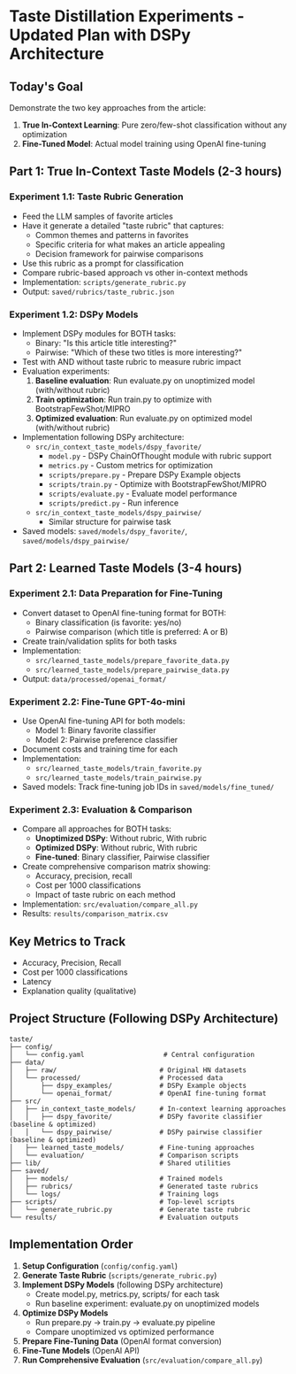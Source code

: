 # Taste Distillation Experiments - Updated Plan with DSPy Architecture

## Today's Goal
Demonstrate the two key approaches from the article:
1. **True In-Context Learning**: Pure zero/few-shot classification without any optimization
2. **Fine-Tuned Model**: Actual model training using OpenAI fine-tuning

## Part 1: True In-Context Taste Models (2-3 hours)

### Experiment 1.1: Taste Rubric Generation
- Feed the LLM samples of favorite articles
- Have it generate a detailed "taste rubric" that captures:
  - Common themes and patterns in favorites
  - Specific criteria for what makes an article appealing
  - Decision framework for pairwise comparisons
- Use this rubric as a prompt for classification
- Compare rubric-based approach vs other in-context methods
- Implementation: `scripts/generate_rubric.py`
- Output: `saved/rubrics/taste_rubric.json`

### Experiment 1.2: DSPy Models
- Implement DSPy modules for BOTH tasks:
  - Binary: "Is this article title interesting?"
  - Pairwise: "Which of these two titles is more interesting?"
- Test with AND without taste rubric to measure rubric impact
- Evaluation experiments:
  1. **Baseline evaluation**: Run evaluate.py on unoptimized model (with/without rubric)
  2. **Train optimization**: Run train.py to optimize with BootstrapFewShot/MIPRO
  3. **Optimized evaluation**: Run evaluate.py on optimized model (with/without rubric)
- Implementation following DSPy architecture:
  - `src/in_context_taste_models/dspy_favorite/`
    - `model.py` - DSPy ChainOfThought module with rubric support
    - `metrics.py` - Custom metrics for optimization
    - `scripts/prepare.py` - Prepare DSPy Example objects
    - `scripts/train.py` - Optimize with BootstrapFewShot/MIPRO
    - `scripts/evaluate.py` - Evaluate model performance
    - `scripts/predict.py` - Run inference
  - `src/in_context_taste_models/dspy_pairwise/`
    - Similar structure for pairwise task
- Saved models: `saved/models/dspy_favorite/`, `saved/models/dspy_pairwise/`

## Part 2: Learned Taste Models (3-4 hours)

### Experiment 2.1: Data Preparation for Fine-Tuning
- Convert dataset to OpenAI fine-tuning format for BOTH:
  - Binary classification (is favorite: yes/no)
  - Pairwise comparison (which title is preferred: A or B)
- Create train/validation splits for both tasks
- Implementation: 
  - `src/learned_taste_models/prepare_favorite_data.py`
  - `src/learned_taste_models/prepare_pairwise_data.py`
- Output: `data/processed/openai_format/`

### Experiment 2.2: Fine-Tune GPT-4o-mini
- Use OpenAI fine-tuning API for both models:
  - Model 1: Binary favorite classifier
  - Model 2: Pairwise preference classifier
- Document costs and training time for each
- Implementation: 
  - `src/learned_taste_models/train_favorite.py`
  - `src/learned_taste_models/train_pairwise.py`
- Saved models: Track fine-tuning job IDs in `saved/models/fine_tuned/`

### Experiment 2.3: Evaluation & Comparison
- Compare all approaches for BOTH tasks:
  - **Unoptimized DSPy**: Without rubric, With rubric
  - **Optimized DSPy**: Without rubric, With rubric
  - **Fine-tuned**: Binary classifier, Pairwise classifier
- Create comprehensive comparison matrix showing:
  - Accuracy, precision, recall
  - Cost per 1000 classifications
  - Impact of taste rubric on each method
- Implementation: `src/evaluation/compare_all.py`
- Results: `results/comparison_matrix.csv`

## Key Metrics to Track
- Accuracy, Precision, Recall
- Cost per 1000 classifications
- Latency
- Explanation quality (qualitative)

## Project Structure (Following DSPy Architecture)

```
taste/
├── config/
│   └── config.yaml                    # Central configuration
├── data/
│   ├── raw/                          # Original HN datasets
│   └── processed/                    # Processed data
│       ├── dspy_examples/            # DSPy Example objects
│       └── openai_format/            # OpenAI fine-tuning format
├── src/
│   ├── in_context_taste_models/      # In-context learning approaches
│   │   ├── dspy_favorite/            # DSPy favorite classifier (baseline & optimized)
│   │   └── dspy_pairwise/            # DSPy pairwise classifier (baseline & optimized)
│   ├── learned_taste_models/         # Fine-tuning approaches
│   └── evaluation/                   # Comparison scripts
├── lib/                              # Shared utilities
├── saved/
│   ├── models/                       # Trained models
│   ├── rubrics/                      # Generated taste rubrics
│   └── logs/                         # Training logs
├── scripts/                          # Top-level scripts
│   └── generate_rubric.py            # Generate taste rubric
└── results/                          # Evaluation outputs
```

## Implementation Order

1. **Setup Configuration** (`config/config.yaml`)
2. **Generate Taste Rubric** (`scripts/generate_rubric.py`)
3. **Implement DSPy Models** (following DSPy architecture)
   - Create model.py, metrics.py, scripts/ for each task
   - Run baseline experiment: evaluate.py on unoptimized models
4. **Optimize DSPy Models**
   - Run prepare.py → train.py → evaluate.py pipeline
   - Compare unoptimized vs optimized performance
5. **Prepare Fine-Tuning Data** (OpenAI format conversion)
6. **Fine-Tune Models** (OpenAI API)
7. **Run Comprehensive Evaluation** (`src/evaluation/compare_all.py`)
